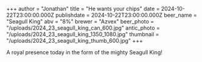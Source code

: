 +++
author = "Jonathan"
title = "He wants your chips"
date = 2024-10-22T23:00:00.000Z
publishdate = 2024-10-22T23:00:00.000Z
beer_name = "Seagull King"
abv = "8%"
brewer = "Azvex"
beer_photo = "/uploads/2024_23_seagull_king_can_600.jpg"
antic_photo = "/uploads/2024_23_seagull_king_1350_1080.jpg"
thumbnail = "/uploads/2024_23_seagull_king_thumb_600.jpg"
+++

A royal presence today in the form of the mighty Seagull King! 
